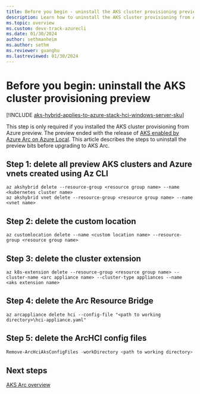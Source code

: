 ```yaml
---
title: Before you begin - uninstall the AKS cluster provisioning preview
description: Learn how to uninstall the AKS cluster provisioning from Azure preview.
ms.topic: overview
ms.custom: devx-track-azurecli
ms.date: 01/30/2024
author: sethmanheim
ms.author: sethm 
ms.reviewer: guanghu
ms.lastreviewed: 01/30/2024
---
```


# Before you begin: uninstall the AKS cluster provisioning preview

[!INCLUDE [aks-hybrid-applies-to-azure-stack-hci-windows-server-sku](includes/aks-hci-applies-to-skus/aks-hybrid-applies-to-azure-stack-hci-windows-server-sku.md)]

This step is only required if you installed the AKS cluster provisioning from Azure preview. The preview ended with the release of [AKS enabled by Azure Arc on Azure Local](aks-overview.md). This article describes the steps to uninstall the preview bits before upgrading to AKS Arc.

## Step 1: delete all preview AKS clusters and Azure vnets created using Az CLI

```azurecli
az akshybrid delete --resource-group <resource group name> --name <kubernetes cluster name>
az akshybrid vnet delete --resource-group <resource group name> --name <vnet name>
```

## Step 2: delete the custom location

```azurecli
az customlocation delete --name <custom location name> --resource-group <resource group name>
```

## Step 3: delete the cluster extension

```azurecli
az k8s-extension delete --resource-group <resource group name> --cluster-name <arc appliance name> --cluster-type appliances --name <aks extension name>
```

## Step 4: delete the Arc Resource Bridge

```azurecli
az arcappliance delete hci --config-file "<path to working directory>\hci-appliance.yaml"
```

## Step 5: delete the ArcHCI config files

```powershell
Remove-ArcHciAksConfigFiles -workDirectory <path to working directory>
```

## Next steps

[AKS Arc overview](aks-overview.md)
